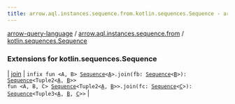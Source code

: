 ```yaml
---
title: arrow.aql.instances.sequence.from.kotlin.sequences.Sequence - arrow-query-language
---
```


[arrow-query-language](../../index.html) / [arrow.aql.instances.sequence.from](../index.html) / [kotlin.sequences.Sequence](./index.html)

### Extensions for kotlin.sequences.Sequence

| [join](join.html) | `infix fun <A, B> `[`Sequence`](https://kotlinlang.org/api/latest/jvm/stdlib/kotlin.sequences/-sequence/index.html)`<`[`A`](join.html#A)`>.join(fb: `[`Sequence`](https://kotlinlang.org/api/latest/jvm/stdlib/kotlin.sequences/-sequence/index.html)`<`[`B`](join.html#B)`>): `[`Sequence`](https://kotlinlang.org/api/latest/jvm/stdlib/kotlin.sequences/-sequence/index.html)`<Tuple2<`[`A`](join.html#A)`, `[`B`](join.html#B)`>>`<br>`fun <A, B, C> `[`Sequence`](https://kotlinlang.org/api/latest/jvm/stdlib/kotlin.sequences/-sequence/index.html)`<Tuple2<`[`A`](join.html#A)`, `[`B`](join.html#B)`>>.join(fc: `[`Sequence`](https://kotlinlang.org/api/latest/jvm/stdlib/kotlin.sequences/-sequence/index.html)`<`[`C`](join.html#C)`>): `[`Sequence`](https://kotlinlang.org/api/latest/jvm/stdlib/kotlin.sequences/-sequence/index.html)`<Tuple3<`[`A`](join.html#A)`, `[`B`](join.html#B)`, `[`C`](join.html#C)`>>` |

